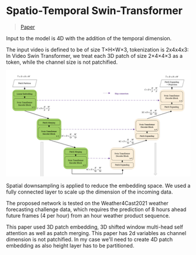 # Spatio-Temporal Swin-Transformer

> [Paper](https://www.researchgate.net/profile/Hasan-Al-Marzouqi/publication/354371186_Spatiotemporal_Swin-Transformer_Network_for_Short_time_weather_forecasting/links/61c449a352bd3c7e05874c43/Spatiotemporal-Swin-Transformer-Network-for-Short-time-weather-forecasting.pdf)

Input to the model is 4D with the addition of the temporal dimension.

The input video is defined to be of size T×H×W×3, tokenization is 2x4x4x3: 
In Video Swin Transformer, we treat each 3D patch of size 2×4×4×3 as a token, while the channel size is not patchified.

![Spatio-Temporal Swin-Transformer](./imgs/swintransformer1.png)

Spatial downsampling is applied to reduce the embedding space.
We used a fully connected layer to scale up the dimension of the incoming data. 

The proposed network is tested on the Weather4Cast2021 weather forecasting challenge
data, which requires the prediction of 8 hours ahead future frames (4 per hour) from an hour weather product sequence.

This paper used 3D patch embedding, 3D shifted window multi-head self attention as well as patch merging.
This paper has 2d variables as channel dimension is not patchified.
In my case we'll need to create 4D patch embedding as also height layer has to be partitioned.
